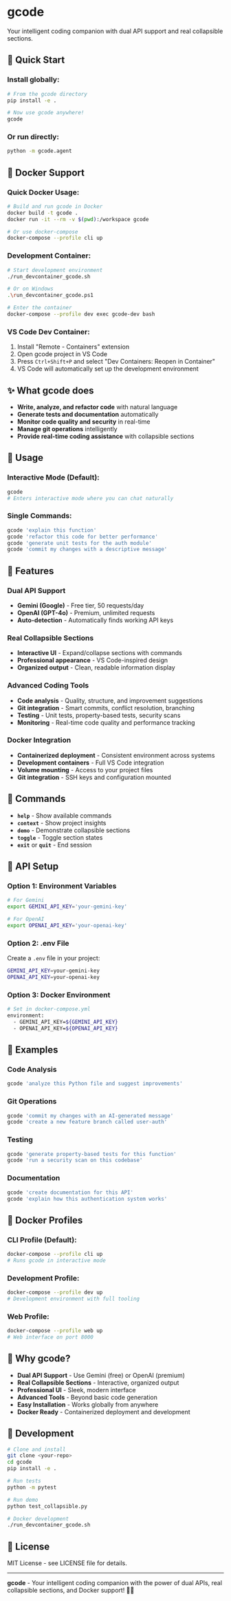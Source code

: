 # gcode

Your intelligent coding companion with dual API support and real collapsible sections.

## 🚀 Quick Start

### Install globally:
```bash
# From the gcode directory
pip install -e .

# Now use gcode anywhere!
gcode
```

### Or run directly:
```bash
python -m gcode.agent
```

## 🐳 Docker Support

### Quick Docker Usage:
```bash
# Build and run gcode in Docker
docker build -t gcode .
docker run -it --rm -v $(pwd):/workspace gcode

# Or use docker-compose
docker-compose --profile cli up
```

### Development Container:
```bash
# Start development environment
./run_devcontainer_gcode.sh

# Or on Windows
.\run_devcontainer_gcode.ps1

# Enter the container
docker-compose --profile dev exec gcode-dev bash
```

### VS Code Dev Container:
1. Install "Remote - Containers" extension
2. Open gcode project in VS Code
3. Press `Ctrl+Shift+P` and select "Dev Containers: Reopen in Container"
4. VS Code will automatically set up the development environment

## ✨ What gcode does

- **Write, analyze, and refactor code** with natural language
- **Generate tests and documentation** automatically
- **Monitor code quality and security** in real-time
- **Manage git operations** intelligently
- **Provide real-time coding assistance** with collapsible sections

## 🎯 Usage

### Interactive Mode (Default):
```bash
gcode
# Enters interactive mode where you can chat naturally
```

### Single Commands:
```bash
gcode 'explain this function'
gcode 'refactor this code for better performance'
gcode 'generate unit tests for the auth module'
gcode 'commit my changes with a descriptive message'
```

## 🔧 Features

### Dual API Support
- **Gemini (Google)** - Free tier, 50 requests/day
- **OpenAI (GPT-4o)** - Premium, unlimited requests
- **Auto-detection** - Automatically finds working API keys

### Real Collapsible Sections
- **Interactive UI** - Expand/collapse sections with commands
- **Professional appearance** - VS Code-inspired design
- **Organized output** - Clean, readable information display

### Advanced Coding Tools
- **Code analysis** - Quality, structure, and improvement suggestions
- **Git integration** - Smart commits, conflict resolution, branching
- **Testing** - Unit tests, property-based tests, security scans
- **Monitoring** - Real-time code quality and performance tracking

### Docker Integration
- **Containerized deployment** - Consistent environment across systems
- **Development containers** - Full VS Code integration
- **Volume mounting** - Access to your project files
- **Git integration** - SSH keys and configuration mounted

## 🎨 Commands

- **`help`** - Show available commands
- **`context`** - Show project insights
- **`demo`** - Demonstrate collapsible sections
- **`toggle`** - Toggle section states
- **`exit`** or **`quit`** - End session

## 🔑 API Setup

### Option 1: Environment Variables
```bash
# For Gemini
export GEMINI_API_KEY='your-gemini-key'

# For OpenAI
export OPENAI_API_KEY='your-openai-key'
```

### Option 2: .env File
Create a `.env` file in your project:
```bash
GEMINI_API_KEY=your-gemini-key
OPENAI_API_KEY=your-openai-key
```

### Option 3: Docker Environment
```bash
# Set in docker-compose.yml
environment:
  - GEMINI_API_KEY=${GEMINI_API_KEY}
  - OPENAI_API_KEY=${OPENAI_API_KEY}
```

## 🚀 Examples

### Code Analysis
```bash
gcode 'analyze this Python file and suggest improvements'
```

### Git Operations
```bash
gcode 'commit my changes with an AI-generated message'
gcode 'create a new feature branch called user-auth'
```

### Testing
```bash
gcode 'generate property-based tests for this function'
gcode 'run a security scan on this codebase'
```

### Documentation
```bash
gcode 'create documentation for this API'
gcode 'explain how this authentication system works'
```

## 🐳 Docker Profiles

### CLI Profile (Default):
```bash
docker-compose --profile cli up
# Runs gcode in interactive mode
```

### Development Profile:
```bash
docker-compose --profile dev up
# Development environment with full tooling
```

### Web Profile:
```bash
docker-compose --profile web up
# Web interface on port 8000
```

## 🎯 Why gcode?

- **Dual API Support** - Use Gemini (free) or OpenAI (premium)
- **Real Collapsible Sections** - Interactive, organized output
- **Professional UI** - Sleek, modern interface
- **Advanced Tools** - Beyond basic code generation
- **Easy Installation** - Works globally from anywhere
- **Docker Ready** - Containerized deployment and development

## 🔧 Development

```bash
# Clone and install
git clone <your-repo>
cd gcode
pip install -e .

# Run tests
python -m pytest

# Run demo
python test_collapsible.py

# Docker development
./run_devcontainer_gcode.sh
```

## 📄 License

MIT License - see LICENSE file for details.

---

**gcode** - Your intelligent coding companion with the power of dual APIs, real collapsible sections, and Docker support! 🚀🐳

